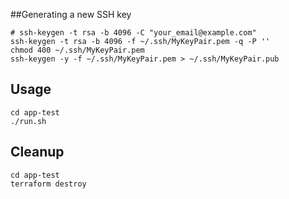 

##Generating a new SSH key
```
# ssh-keygen -t rsa -b 4096 -C "your_email@example.com"
ssh-keygen -t rsa -b 4096 -f ~/.ssh/MyKeyPair.pem -q -P ''
chmod 400 ~/.ssh/MyKeyPair.pem
ssh-keygen -y -f ~/.ssh/MyKeyPair.pem > ~/.ssh/MyKeyPair.pub
```

## Usage
```
cd app-test
./run.sh
```

## Cleanup

```
cd app-test
terraform destroy
```
